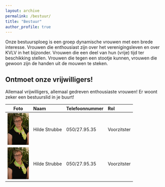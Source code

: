 ```yaml
---
layout: archive
permalink: /bestuur/
title: "Bestuur"
author_profile: true
---
```


Onze bestuursploeg is een groep dynamische vrouwen met een brede interesse. Vrouwen die enthousiast zijn over het verenigingsleven en over KVLV in het bijzonder. Vrouwen die een deel van hun (vrije) tijd ter beschikking stellen. Vrouwen die tegen een stootje kunnen‚ vrouwen die gewoon zijn de handen uit de mouwen te steken.

## Ontmoet onze vrijwilligers!

Allemaal vrijwilligers, allemaal gedreven enthousiaste vrouwen!
Er woont zeker een bestuurslid in je buurt!


|Foto                                                             |Naam         |Telefoonnummer|Rol        |
|----------------------------------------------------------------|:------------|:-------------|:----------|
|![Hilde Strubbe](./../assets/media/bestuur/hilde-strubbe-100.jpg)|Hilde Strubbe|050/27.95.35  |Voorzitster|
|<img src="./../assets/media/bestuur/hilde-strubbe-100.jpg" style="text-align: center" />|Hilde Strubbe|050/27.95.35  |Voorzitster|